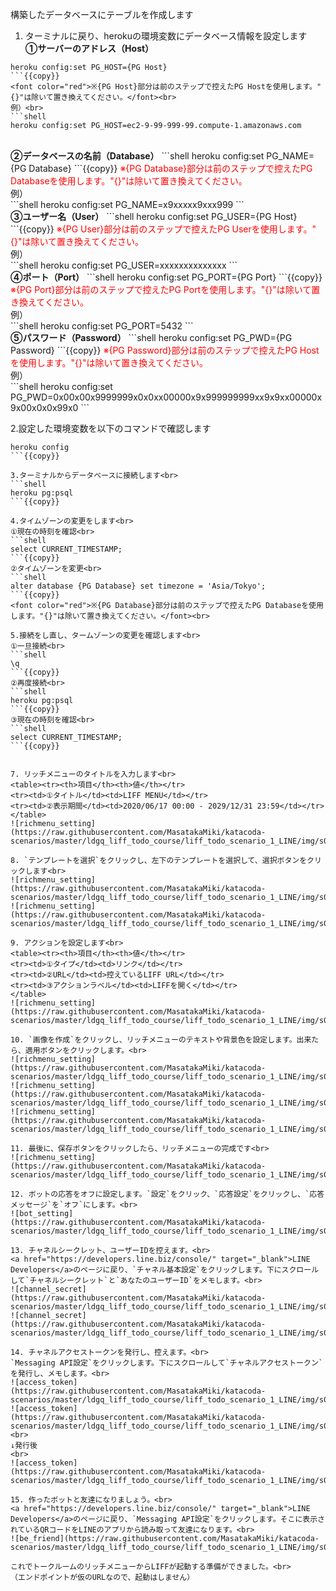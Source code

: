 構築したデータベースにテーブルを作成します

1. ターミナルに戻り、herokuの環境変数にデータベース情報を設定します<br>
<b>①サーバーのアドレス（Host）</b>
```shell
heroku config:set PG_HOST={PG Host}
```{{copy}}
<font color="red">※{PG Host}部分は前のステップで控えたPG Hostを使用します。"{}"は除いて置き換えてください。</font><br>
例）<br>
```shell
heroku config:set PG_HOST=ec2-9-99-999-99.compute-1.amazonaws.com
```
<br>
<b>②データベースの名前（Database）</b>
```shell
heroku config:set PG_NAME={PG Database}
```{{copy}}
<font color="red">※{PG Database}部分は前のステップで控えたPG Databaseを使用します。"{}"は除いて置き換えてください。</font><br>
例）<br>
```shell
heroku config:set PG_NAME=x9xxxxx9xxx999
```
<br>
<b>③ユーザー名（User）</b>
```shell
heroku config:set PG_USER={PG Host}
```{{copy}}
<font color="red">※{PG User}部分は前のステップで控えたPG Userを使用します。"{}"は除いて置き換えてください。</font><br>
例）<br>
```shell
heroku config:set PG_USER=xxxxxxxxxxxxxx
```
<br>
<b>④ポート（Port）</b>
```shell
heroku config:set PG_PORT={PG Port}
```{{copy}}
<font color="red">※{PG Port}部分は前のステップで控えたPG Portを使用します。"{}"は除いて置き換えてください。</font><br>
例）<br>
```shell
heroku config:set PG_PORT=5432
```
<br>
<b>⑤パスワード（Password）</b>
```shell
heroku config:set PG_PWD={PG Password}
```{{copy}}
<font color="red">※{PG Password}部分は前のステップで控えたPG Hostを使用します。"{}"は除いて置き換えてください。</font><br>
例）<br>
```shell
heroku config:set PG_PWD=0x00x00x9999999x0x0xx00000x9x999999999xx9x9xx00000x9x00x0x0x99x0
```
<br>

2.設定した環境変数を以下のコマンドで確認します<br>
```shell
heroku config
```{{copy}}

3.ターミナルからデータベースに接続します<br>
```shell
heroku pg:psql
```{{copy}}

4.タイムゾーンの変更をします<br>
①現在の時刻を確認<br>
```shell
select CURRENT_TIMESTAMP;
```{{copy}}
②タイムゾーンを変更<br>
```shell
alter database {PG Database} set timezone = 'Asia/Tokyo';
```{{copy}}
<font color="red">※{PG Database}部分は前のステップで控えたPG Databaseを使用します。"{}"は除いて置き換えてください。</font><br>

5.接続をし直し、タームゾーンの変更を確認します<br>
①一旦接続<br>
```shell
\q
```{{copy}}
②再度接続<br>
```shell
heroku pg:psql
```{{copy}}
③現在の時刻を確認<br>
```shell
select CURRENT_TIMESTAMP;
```{{copy}}


7. リッチメニューのタイトルを入力します<br>
<table><tr><th>項目</th><th>値</th></tr>
<tr><td>①タイトル</td><td>LIFF MENU</td></tr>
<tr><td>②表示期間</td><td>2020/06/17 00:00 - 2029/12/31 23:59</td></tr>
</table>
![richmenu_setting](https://raw.githubusercontent.com/MasatakaMiki/katacoda-scenarios/master/ldgq_liff_todo_course/liff_todo_scenario_1_LINE/img/s0208_richmenu_setting.jpg)

8. `テンプレートを選択`をクリックし、左下のテンプレートを選択して、選択ボタンをクリックします<br>
![richmenu_setting](https://raw.githubusercontent.com/MasatakaMiki/katacoda-scenarios/master/ldgq_liff_todo_course/liff_todo_scenario_1_LINE/img/s0209_richmenu_setting.jpg)
![richmenu_setting](https://raw.githubusercontent.com/MasatakaMiki/katacoda-scenarios/master/ldgq_liff_todo_course/liff_todo_scenario_1_LINE/img/s0210_richmenu_setting.jpg)

9. アクションを設定します<br>
<table><tr><th>項目</th><th>値</th></tr>
<tr><td>①タイプ</td><td>リンク</td></tr>
<tr><td>②URL</td><td>控えているLIFF URL</td></tr>
<tr><td>③アクションラベル</td><td>LIFFを開く</td></tr>
</table>
![richmenu_setting](https://raw.githubusercontent.com/MasatakaMiki/katacoda-scenarios/master/ldgq_liff_todo_course/liff_todo_scenario_1_LINE/img/s0211_richmenu_setting.jpg)

10. `画像を作成`をクリックし、リッチメニューのテキストや背景色を設定します。出来たら、適用ボタンをクリックします。<br>
![richmenu_setting](https://raw.githubusercontent.com/MasatakaMiki/katacoda-scenarios/master/ldgq_liff_todo_course/liff_todo_scenario_1_LINE/img/s0212_richmenu_setting.jpg)
![richmenu_setting](https://raw.githubusercontent.com/MasatakaMiki/katacoda-scenarios/master/ldgq_liff_todo_course/liff_todo_scenario_1_LINE/img/s0213_richmenu_setting.jpg)
![richmenu_setting](https://raw.githubusercontent.com/MasatakaMiki/katacoda-scenarios/master/ldgq_liff_todo_course/liff_todo_scenario_1_LINE/img/s0214_richmenu_setting.jpg)

11. 最後に、保存ボタンをクリックしたら、リッチメニューの完成です<br>
![richmenu_setting](https://raw.githubusercontent.com/MasatakaMiki/katacoda-scenarios/master/ldgq_liff_todo_course/liff_todo_scenario_1_LINE/img/s0215_richmenu_setting.jpg)

12. ボットの応答をオフに設定します。`設定`をクリック、`応答設定`をクリックし、`応答メッセージ`を`オフ`にします。<br>
![bot_setting](https://raw.githubusercontent.com/MasatakaMiki/katacoda-scenarios/master/ldgq_liff_todo_course/liff_todo_scenario_1_LINE/img/s0216_bot_setting.jpg)

13. チャネルシークレット、ユーザーIDを控えます。<br>
<a href="https://developers.line.biz/console/" target="_blank">LINE Developers</a>のページに戻り、`チャネル基本設定`をクリックします。下にスクロールして`チャネルシークレット`と`あなたのユーザーID`をメモします。<br>
![channel_secret](https://raw.githubusercontent.com/MasatakaMiki/katacoda-scenarios/master/ldgq_liff_todo_course/liff_todo_scenario_1_LINE/img/s0217_channel_secret.jpg)
![channel_secret](https://raw.githubusercontent.com/MasatakaMiki/katacoda-scenarios/master/ldgq_liff_todo_course/liff_todo_scenario_1_LINE/img/s0218_channel_secret.jpg)

14. チャネルアクセストークンを発行し、控えます。<br>
`Messaging API設定`をクリックします。下にスクロールして`チャネルアクセストークン`を発行し、メモします。<br>
![access_token](https://raw.githubusercontent.com/MasatakaMiki/katacoda-scenarios/master/ldgq_liff_todo_course/liff_todo_scenario_1_LINE/img/s0219_access_token.jpg)
![access_token](https://raw.githubusercontent.com/MasatakaMiki/katacoda-scenarios/master/ldgq_liff_todo_course/liff_todo_scenario_1_LINE/img/s0220_access_token.jpg)
<br>
↓発行後
<br>
![access_token](https://raw.githubusercontent.com/MasatakaMiki/katacoda-scenarios/master/ldgq_liff_todo_course/liff_todo_scenario_1_LINE/img/s0221_access_token.jpg)

15. 作ったボットと友達になりましょう。<br>
<a href="https://developers.line.biz/console/" target="_blank">LINE Developers</a>のページに戻り、`Messaging API設定`をクリックします。そこに表示されているQRコードをLINEのアプリから読み取って友達になります。<br>
![be_friend](https://raw.githubusercontent.com/MasatakaMiki/katacoda-scenarios/master/ldgq_liff_todo_course/liff_todo_scenario_1_LINE/img/s0222_be_friend.jpg)

これでトークルームのリッチメニューからLIFFが起動する準備ができました。<br>
（エンドポイントが仮のURLなので、起動はしません）
